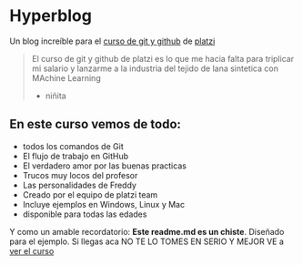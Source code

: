 # Hyperblog
Un blog increíble para el [curso de git y github](https://platzi.com/cursos/git-github/ "curso de git y github") de [platzi ](http://platzi,.com "platzi ")
>El curso de git y github de platzi es lo que me hacia falta para triplicar mi salario y lanzarme a la industria del tejido de lana sintetica con MAchine Learning
> - niñita

## En  este curso vemos de todo:
- todos los comandos de Git
- El flujo de trabajo en GitHub
- El verdadero amor por las buenas practicas
- Trucos muy locos del profesor
- Las personalidades de Freddy 
- Creado por el equipo de platzi team
- Incluye ejemplos en Windows, Linux y Mac
- disponible para todas las edades

Y como un amable recordatorio: **Este readme.md es un chiste**. Diseñado para el ejemplo. Si llegas aca NO TE LO TOMES EN SERIO Y MEJOR VE a [ver el curso](https://platzi.com/cursos/git-github/ "ver el curso")